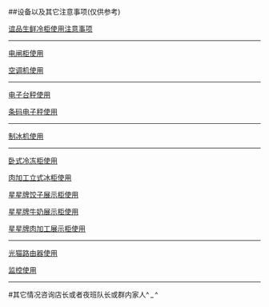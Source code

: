 ##设备以及其它注意事项(仅供参考)


[谊品生鲜冷柜使用注意事项](./others/谊品生鲜冷柜使用注意事项.md)

-----

[电闸柜使用](./others/电闸柜使用.md)

[空调机使用](./others/空调机使用.md)

-----

[电子台秤使用](./others/电子台秤使用.md)

[条码电子秤使用](./others/条码电子秤使用.md)


-----

[制冰机使用](./others/制冰机使用.md)

----

[卧式冷冻柜使用](./others/卧式冷冻柜使用.md)

[肉加工立式冰柜使用](./others/肉加工立式冰柜使用.md)

[星星牌饺子展示柜使用](./others/星星牌饺子展示柜使用.md)

[星星牌牛奶展示柜使用](./others/星星牌牛奶展示柜使用.md)

[星星牌肉加工展示柜使用](./others/星星牌肉加工展示柜使用.md)

-------

[光猫路由器使用](./others/光猫路由器使用.md)

[监控使用](./others/监控使用.md)


-------





#其它情况咨询店长或者夜班队长或群内家人^ _ ^
